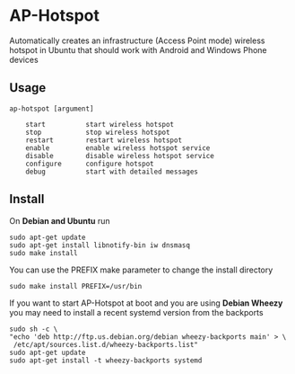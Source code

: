 AP-Hotspot
==========

Automatically creates an infrastructure (Access Point mode) wireless hotspot in Ubuntu that should work with Android and Windows Phone devices

Usage
----
    ap-hotspot [argument]

        start          start wireless hotspot
        stop           stop wireless hotspot
        restart        restart wireless hotspot
        enable         enable wireless hotspot service
        disable        disable wireless hotspot service
        configure      configure hotspot
        debug          start with detailed messages



Install
-------
On **Debian and Ubuntu** run

    sudo apt-get update
    sudo apt-get install libnotify-bin iw dnsmasq
    sudo make install
    
You can use the PREFIX make parameter to change the install directory

    sudo make install PREFIX=/usr/bin
    
If you want to start AP-Hotspot at boot and you are using **Debian Wheezy** you may need to install a recent systemd version from the backports

    sudo sh -c \
    "echo 'deb http://ftp.us.debian.org/debian wheezy-backports main' > \
     /etc/apt/sources.list.d/wheezy-backports.list"
    sudo apt-get update
    sudo apt-get install -t wheezy-backports systemd
    
